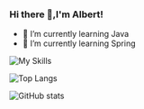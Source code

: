 ### Hi there 👋,I'm Albert!



- 🌱 I’m currently learning Java
- 🌱 I’m currently learning Spring


![My Skills](https://skillicons.dev/icons?i=idea,java,spring,bootstrap,mysql,figma,docker,maven&theme=light)

![Top Langs](https://github-readme-stats.vercel.app/api/top-langs/?username=AlbertImKr&layout=compact)

![GitHub stats](https://github-readme-stats.vercel.app/api?username=AlbertImKr&count_private=true&show_icons=true)


